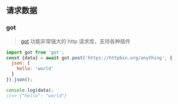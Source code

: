 ## 请求数据

### got

> [got](https://github.com/sindresorhus/got) 功能非常强大的 http 请求库，支持各种插件

```jsx
import got from 'got';
const {data} = await got.post('https://httpbin.org/anything', {
  json: {
    hello: 'world'
  }
}).json();

console.log(data);
//=> {"hello": "world"}
```